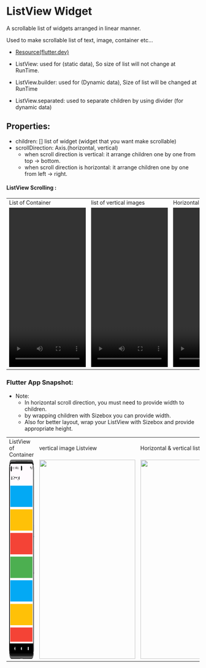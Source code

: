 # ListView Widget

A scrollable list of widgets arranged in linear manner.

Used to make scrollable list of text, image, container etc...

- [Resource(flutter.dev)](https://api.flutter.dev/flutter/widgets/ListView-class.html)

- ListView: used for (static data), So size of list will not change at RunTime.
- ListView.builder: used for (Dynamic data), Size of list will be changed at RunTime
- ListView.separated: used to separate children by using divider (for dynamic data)

## Properties:
   - children: [] list of widget (widget that you want make scrollable)
   - scrollDirection: Axis.(horizontal, vertical)
     - when scroll direction is vertical: it arrange children one by one from top -> bottom.
     - when scroll direction is horizontal: it arrange children one by one from left -> right.
 

#### ListView Scrolling :

<table>
  <tr>
    <td>List of Container</td>
     <td>list of vertical images</td>
     <td>Horizontal & vertical list</td>
  </tr>
  <tr>
    <td><video src="https://github.com/Jaydip614/Flutter-Development-3.0/assets/148715011/e17a0b1f-dc73-45b2-b878-8ce0de23c018" width=200 height=416></video></td>
    <td><video src="https://github.com/Jaydip614/Flutter-Development-3.0/assets/148715011/e2ed1904-0cba-460f-bf5f-26121f334db4" width=200 height=416></video></td>
    <td><video src="https://github.com/Jaydip614/Flutter-Development-3.0/assets/148715011/a22ebf8c-ea8f-45c6-92c4-f639671151b6" width=200 height=416></video></td>
   
  </tr>
 </table>

[//]: #[listview_of_container_video.webm](https://github.com/Jaydip614/Flutter-Development-3.0/assets/148715011/e17a0b1f-dc73-45b2-b878-8ce0de23c018)

[//]: #[vertical_listview_of_image.webm](https://github.com/Jaydip614/Flutter-Development-3.0/assets/148715011/e2ed1904-0cba-460f-bf5f-26121f334db4)

[//]: #[horizontal_vertical_image_scroll.webm](https://github.com/Jaydip614/Flutter-Development-3.0/assets/148715011/a22ebf8c-ea8f-45c6-92c4-f639671151b6)


### Flutter App Snapshot:

- Note:
  - In horizontal scroll direction, you must need to provide width to children.
  - by wrapping children with Sizebox you can provide width.
  - Also for better layout, wrap your ListView with Sizebox and provide appropriate height.

<table>
  <tr>
    <td>ListView of Container</td>
     <td>vertical image Listview</td>
     <td>Horizontal & vertical list </td>
  </tr>
  <tr>
    <td><img src="Screenshot/listview_of_container.png" width=250 height=520></td>
    <td><img src="Screenshot/vertical_listview_of_images.png" width=250 height=520></td>
    <td><img src="Screenshot/horizontal_vertical_listview.png" width=250 height=520></td>

  </tr>
 </table>
